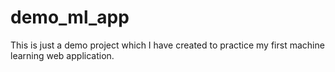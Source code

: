 # demo_ml_app
This is just a demo project which I have created to practice my first machine learning web application.
